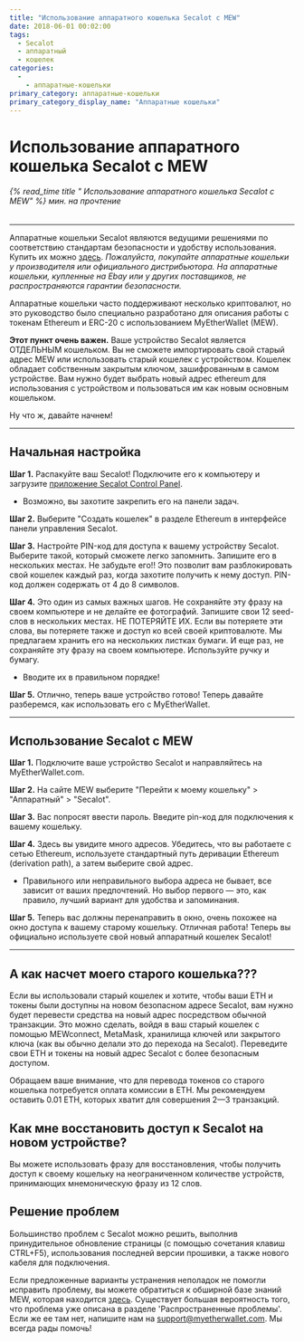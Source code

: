 ```yaml
---
title: "Использование аппаратного кошелька Secalot с MEW"
date: 2018-06-01 00:02:00
tags:
  - Secalot
  - аппаратный
  - кошелек
categories:
  - 
    - аппаратные-кошельки
primary_category: аппаратные-кошельки
primary_category_display_name: "Аппаратные кошельки"
---
```


# __Использование аппаратного кошелька Secalot с MEW__
###### {% read_time title " Использование аппаратного кошелька Secalot с MEW" %} мин. на прочтение
***

Аппаратные кошельки Secalot являются ведущими решениями по соответствию стандартам безопасности и удобству использования. Купить их можно [здесь](https://www.secalot.com/product/secalot-dongle/). *Пожалуйста, покупайте аппаратные кошельки у производителя или официального дистрибьютора. На аппаратные кошельки, купленные на Ebay или у других поставщиков, не распространяются гарантии безопасности.*

Аппаратные кошельки часто поддерживают несколько криптовалют, но это руководство было специально разработано для описания работы с токенам Ethereum и ERC-20 с использованием MyEtherWallet (MEW).

**Этот пункт очень важен.** Ваше устройство Secalot является ОТДЕЛЬНЫМ кошельком. Вы не сможете импортировать свой старый адрес MEW или использовать старый кошелек с устройством. Кошелек обладает собственным закрытым ключом, зашифрованным в самом устройстве. Вам нужно будет выбрать новый адрес ethereum для использования с устройством и пользоваться им как новым основным кошельком.

Ну что ж, давайте начнем!

***

## __Начальная настройка__

**Шаг 1.** Распакуйте ваш Secalot! Подключите его к компьютеру и загрузите [приложение Secalot Control Panel](https://www.secalot.com/downloads/).
* Возможно, вы захотите закрепить его на панели задач.

**Шаг 2.** Выберите "Создать кошелек" в разделе Ethereum в интерфейсе панели управления Secalot.

**Шаг 3.** Настройте PIN-код для доступа к вашему устройству Secalot. Выберите такой, который сможете легко запомнить. Запишите его в нескольких местах. Не забудьте его!! Это позволит вам разблокировать свой кошелек каждый раз, когда захотите получить к нему доступ. PIN-код должен содержать от 4 до 8 символов.

**Шаг 4.** Это один из самых важных шагов. Не сохраняйте эту фразу на своем компьютере и не делайте ее фотографий. Запишите свои 12 seed-слов в нескольких местах. НЕ ПОТЕРЯЙТЕ ИХ. Если вы потеряете эти слова, вы потеряете также и доступ ко всей своей криптовалюте. Мы предлагаем хранить его на нескольких листках бумаги. И еще раз, не сохраняйте эту фразу на своем компьютере. Используйте ручку и бумагу.
* Вводите их в правильном порядке!

**Шаг 5.** Отлично, теперь ваше устройство готово! Теперь давайте разберемся, как использовать его с MyEtherWallet.

***

## __Использование Secalot с MEW__

**Шаг 1.** Подключите ваше устройство Secalot и направляйтесь на MyEtherWallet.com.

**Шаг 2.** На сайте MEW выберите "Перейти к моему кошельку" > "Аппаратный" > "Secalot".

**Шаг 3.** Вас попросят ввести пароль. Введите pin-код для подключения к вашему кошельку.

**Шаг 4.** Здесь вы увидите много адресов. Убедитесь, что вы работаете с сетью Ethereum, используете стандартный путь деривации Ethereum (derivation path), а затем выберите свой адрес.
* Правильного или неправильного выбора адреса не бывает, все зависит от ваших предпочтений. Но выбор первого — это, как правило, лучший вариант для удобства и запоминания.

**Шаг 5.** Теперь вас должны перенаправить в окно, очень похожее на окно доступа к вашему старому кошельку. Отличная работа! Теперь вы официально используете свой новый аппаратный кошелек Secalot!

***

## __А как насчет моего старого кошелька???__

Если вы использовали старый кошелек и хотите, чтобы ваши ETH и токены были доступны на новом безопасном адресе Secalot, вам нужно будет перевести средства на новый адрес посредством обычной транзакции. Это можно сделать, войдя в ваш старый кошелек с помощью MEWconnect, MetaMask, хранилища ключей или закрытого ключа (как вы обычно делали это до перехода на Secalot). Переведите свои ETH и токены на новый адрес Secalot с более безопасным доступом.

Обращаем ваше внимание, что для перевода токенов со старого кошелька потребуется оплата комиссии в ETH. Мы рекомендуем оставить 0.01 ETH, которых хватит для совершения 2—3 транзакций.

## __Как мне восстановить доступ к Secalot на новом устройстве?__

Вы можете использовать фразу для восстановления, чтобы получить доступ к своему кошельку на неограниченном количестве устройств, принимающих мнемоническую фразу из 12 слов.

## __Решение проблем__

Большинство проблем с Secalot можно решить, выполнив принудительное обновление страницы (с помощью сочетания клавиш CTRL+F5), использования последней версии прошивки, а также нового кабеля для подключения.

Если предложенные варианты устранения неполадок не помогли исправить проблему, вы можете обратиться к обширной базе знаний MEW, которая находится [здесь](https://kb.myetherwallet.com). Существует большая вероятность того, что проблема уже описана в разделе 'Распространенные проблемы'. Если же ее там нет, напишите нам на support@myetherwallet.com. Мы всегда рады помочь!
